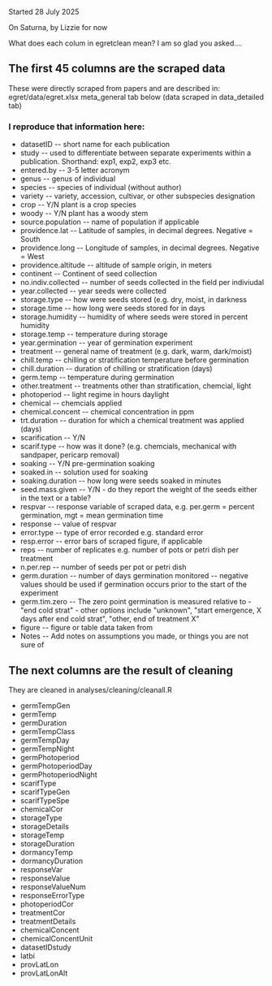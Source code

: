 Started 28 July 2025

On Saturna, by Lizzie for now 

What does each colum in egretclean mean? I am so glad you asked....

## The first 45 columns are the scraped data 

These were directly scraped from papers and are described in:
egret/data/egret.xlsx meta_general tab below (data scraped in data_detailed tab)

### I reproduce that information here: 

* datasetID -- short name for each publication
* study	-- used to differentiate between separate experiments within a publication. Shorthand: exp1, exp2, exp3 etc.
* entered.by -- 3-5 letter acronym 
* genus -- genus of individual
* species -- species of individual (without author)
* variety -- variety, accession, cultivar, or other subspecies designation
* crop -- Y/N plant is a crop species
* woody -- Y/N plant has a woody stem
* source.population -- name of population if applicable
* providence.lat -- Latitude of samples, in decimal degrees. Negative = South
* providence.long -- Longitude of samples, in decimal degrees. Negative = West
* providence.altitude -- altitude of sample origin, in meters
* continent -- Continent of seed collection
* no.indiv.collected -- number of seeds collected in the field per indiviudal
* year.collected -- year seeds were collected
* storage.type -- how were seeds stored (e.g. dry, moist, in darkness
* storage.time -- how long were seeds stored for in days
* storage.humidity -- humidity of where seeds were stored in percent humidity
* storage.temp -- temperature during storage
* year.germination -- year of germination experiment
* treatment -- general name of treatment (e.g. dark, warm, dark/moist)
* chill.temp -- chilling or stratification temperature before germination
* chill.duration -- duration of chilling or stratification (days)
* germ.temp -- temperature during germination
* other.treatment -- treatments other than stratification, chemcial, light
* photoperiod -- light regime in hours daylight 
* chemical -- chemcials applied
* chemical.concent -- chemical concentration in ppm
* trt.duration -- duration for which a chemical treatment was applied (days)
* scarification -- Y/N 
* scarif.type -- how was it done? (e.g. chemcials, mechanical with sandpaper, pericarp removal)
* soaking -- Y/N pre-germination soaking
* soaked.in -- solution used for soaking
* soaking.duration -- how long were seeds soaked in minutes
* seed.mass.given -- Y/N - do they report the weight of the seeds either in the text or a table?
* respvar -- response variable of scraped data, e.g. per.germ = percent germination, mgt = mean germination time
* response -- value of respvar 
* error.type -- type of error recorded e.g. standard error
* resp.error -- error bars of scraped figure, if applicable
* reps -- number of replicates e.g. number of pots or petri dish per treatment
* n.per.rep -- number of seeds per pot or petri dish
* germ.duration -- number of days germination monitored -- negative values should be used if germination occurs prior to the start of the experiment 
* germ.tim.zero -- The zero point germination is measured relative to - "end cold strat" - other options include "unknown", "start emergence, X days after end cold strat", "other, end of treatment X"
* figure -- figure or table data taken from
* Notes -- Add notes on assumptions you made, or things you are not sure of

## The next columns are the result of cleaning

They are cleaned in analyses/cleaning/cleanall.R 

* germTempGen
* germTemp
* germDuration
* germTempClass
* germTempDay
* germTempNight
* germPhotoperiod
* germPhotoperiodDay
* germPhotoperiodNight
* scarifType
* scarifTypeGen
* scarifTypeSpe
* chemicalCor
* storageType
* storageDetails 
* storageTemp
* storageDuration
* dormancyTemp
* dormancyDuration
* responseVar
* responseValue
* responseValueNum
* responseErrorType
* photoperiodCor
* treatmentCor     
* treatmentDetails
* chemicalConcent
* chemicalConcentUnit
* datasetIDstudy
* latbi   
* provLatLon
* provLatLonAlt

